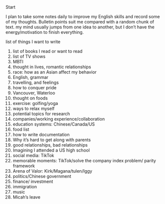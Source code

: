 Start

I plan to take some notes daily to improve my English skills and record some of my thoughts. Bulletin points suit me compared with a random chunk of text. my mind usually jumps from one idea to another, but I don’t have the energy/motivation to finish everything.

list of things I want to write

1. list of books I read or want to read
2. list of TV shows
3. MBTI
4. thought in lives, romantic relationships 
5. race: how as an Asian affect my behavior
6. English, grammar 
7. travelling, and feelings
8. how to conquer pride
9. Vancouver, Waterloo
10. thought on foods
11. exercise: golfing/yoga
12. ways to relax myself
13. potential topics for research
14. companies/working experience/collaboration
15. education systems: Chinese/Canada/US
16. food list
17. how to write documentation
18. Why it’s hard to get along with parents
19. good relationships, bad relationships 
20. Imagining I attended a US high school
21. social media: TikTok
22. memorable moments: TikTok/solve the company index problem/ parity framework
23. Arena of Valor: Kirk/Magana/tulen/Iggy
24. politics/Chinese government 
25. finance/ investment 
26. immigration
27. music
28. Micah’s leave
